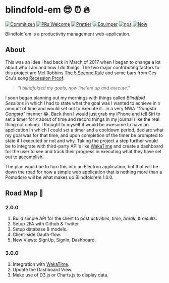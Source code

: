 # blindfold-em :sunglasses: :alarm_clock: :fire:

[![Commitizen](https://img.shields.io/badge/commitizen-friendly-brightgreen.svg?style=flat-square)](http://commitizen.github.io/cz-cli/)
[![PRs Welcome](https://img.shields.io/badge/PRs-welcome-brightgreen.svg?style=flat-square)](https://github.com/rockchalkwushock/how-to-open-source/pulls)
[![Prettier](https://img.shields.io/badge/styled_with-prettier-ff69b4.svg?style=flat-square)](https://github.com/prettier/prettier)
[![Equimper](https://img.shields.io/badge/code%20style-equimper-blue.svg?style=flat-square)](https://github.com/EQuimper/eslint-config-equimper)
[![nps](https://img.shields.io/badge/scripts%20run%20with-nps-blue.svg?style=flat-square)](https://github.com/kentcdodds/nps)
[![Now](https://img.shields.io/badge/deployed%20with-now--cli-orange.svg?style=flat-square)](https://github.com/zeit/now-cli)

Blindfold'em is a productivity management web-application.

## About

This was an idea I had back in March of 2017 when I began to change a lot about who I am and how I do things. The two major contributing factors to this project are Mel Robbins [The 5 Second Rule](https://www.amazon.com/Second-Rule-Transform-Confidence-Everyday/dp/1682612384/ref=sr_1_1?ie=UTF8&qid=1510691845&sr=8-1&keywords=mel+robbins) and some bars from Ces Cru's song [Recession Proof](https://open.spotify.com/user/deimos92/playlist/5xh6CHdYs6QTkQ2TxPk0Xs):

> _"I blindfolded my goals, now line'em up and execute."_

I soon began planning out my mornings with things called _Blindfold Sessions_ in which I had to state what the goal was I wanted to achieve in _x_ amount of time and would set out to execute it...in a very NWA _"Gangsta Gangsta"_ manner :joy:. Back then I would just grab my iPhone and tell Siri to set a timer for _x_ about of time and record things in my journal (like the real thing not online). I thought to myself it would be awesome to have an application in which I could set a timer and a cooldown period, declare what my goal was for that time, and upon completion of the timer be prompted to state if I executed or not and why. Taking the project a step further would be to integrate with third-party API's like [WakaTime](https://wakatime.com) and create a dashboard for the user to see and track their progress in executing what they have set out to accomplish.

The plan would be to turn this into an Electron application, but that will be down the road for now a simple web application that is nothing more than a Pomodoro will be what makes up Blindfold'em 1.0.0.

## Road Map :car:

### 2.0.0

1. Build simple API for the client to post _activities_, _time_, _break_, & _results_.
2. Setup 2FA with Github & Twitter.
3. Setup database & models.
4. Client-side Oauth-flow.
5. New Views: SignUp, SignIn, Dashboard.

### 3.0.0

1. Integration with [WakaTime](https://wakatime.com).
2. Update the Dashboard View.
3. Make use of D3.js or Charts.js to display data.
